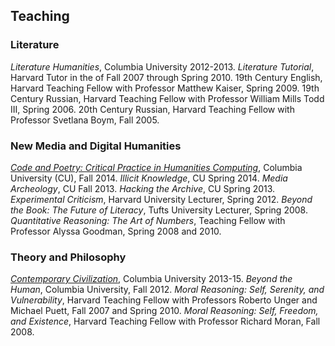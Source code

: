 ## Teaching

### Literature

*Literature Humanities*, Columbia University 2012-2013. 
*Literature Tutorial*, Harvard Tutor in the of Fall 2007 through Spring 2010. 
19th Century English, Harvard Teaching Fellow with Professor Matthew Kaiser, Spring 2009. 
19th Century Russian, Harvard Teaching Fellow with Professor William Mills Todd III, Spring 2006.
20th Century Russian, Harvard Teaching Fellow with Professor Svetlana Boym, Fall 2005.

### New Media and Digital Humanities

[*Code and Poetry: Critical Practice in Humanities Computing*](https://github.com/denten-courses/code-poetry/blob/master/2014-fall/course-sched.md), Columbia University (CU), Fall 2014.
*Illicit Knowledge*, CU Spring 2014. *Media Archeology*, CU Fall 2013. 
*Hacking the Archive*, CU Spring 2013. 
*Experimental Criticism*, Harvard University Lecturer, Spring 2012. 
*Beyond the Book: The Future of Literacy*, Tufts University Lecturer, Spring 2008. 
*Quantitative Reasoning: The Art of Numbers*, Teaching Fellow with Professor Alyssa Goodman, Spring 2008 and 2010.

### Theory and Philosophy

[*Contemporary Civilization*](https://github.com/denten-courses/con-civ/blob/master/2014-fall/2014-fall-sched.md), Columbia University 2013-15. 
*Beyond the Human*, Columbia University, Fall 2012. 
*Moral Reasoning: Self, Serenity, and Vulnerability*, Harvard Teaching Fellow with Professors Roberto Unger and Michael Puett, Fall 2007 and Spring 2010. 
*Moral Reasoning: Self, Freedom, and Existence*, Harvard Teaching Fellow with Professor Richard Moran, Fall 2008.

